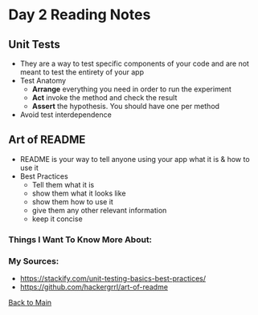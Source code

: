 # Day 2 Reading Notes
## Unit Tests
- They are a way to test specific components of your code and are not meant to test the entirety of your app
- Test Anatomy
    - **Arrange** everything you need in order to run the experiment
    - **Act** invoke the method and check the result
    - **Assert** the hypothesis. You should have one per method
- Avoid test interdependence

## Art of README
- README is your way to tell anyone using your app what it is & how to use it
- Best Practices
    - Tell them what it is
    - show them what it looks like
    - show them how to use it
    - give them any other relevant information
    - keep it concise


### Things I Want To Know More About:


### My Sources:
- https://stackify.com/unit-testing-basics-best-practices/
- https://github.com/hackergrrl/art-of-readme

[Back to Main](README.md)